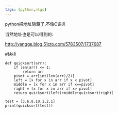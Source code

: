 ```yaml
---
tags: [python,algs]
---
```



python把地址隐藏了,不像C语言

当然地址也是可以得到的:

http://yangge.blog.51cto.com/5783507/1737687


#快排
```
def quicksort(arr):
    if len(arr) <= 1:
        return arr
    pivot = arr[int(len(arr)/2)]
    left = [x for x in arr if x < pivot]
    middle = [x for x in arr if x==pivot]
    right = [x for x in arr if x> pivot]
    return quicksort(left)+middle+quicksort(right)

test = [3,6,8,10,1,2,1]
print(quicksort(test))
```
